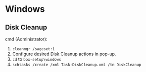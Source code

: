 # Windows

## Disk Cleanup

cmd (Administrator):
 1. `cleanmgr /sageset:1`
 2. Configure desired Disk Cleanup actions in pop-up.
 1. `cd` to `box-setup\windows`
 2. `schtasks /create /xml Task-DiskCleanup.xml /tn DiskCleanup`
